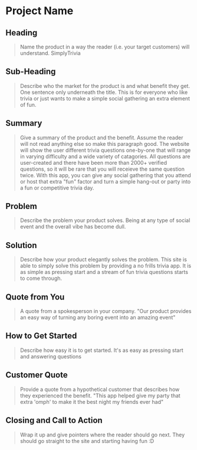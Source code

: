 # Project Name #

<!-- 
> This material was originally posted [here](http://www.quora.com/What-is-Amazons-approach-to-product-development-and-product-management). It is reproduced here for posterities sake.

There is an approach called "working backwards" that is widely used at Amazon. They work backwards from the customer, rather than starting with an idea for a product and trying to bolt customers onto it. While working backwards can be applied to any specific product decision, using this approach is especially important when developing new products or features.

For new initiatives a product manager typically starts by writing an internal press release announcing the finished product. The target audience for the press release is the new/updated product's customers, which can be retail customers or internal users of a tool or technology. Internal press releases are centered around the customer problem, how current solutions (internal or external) fail, and how the new product will blow away existing solutions.

If the benefits listed don't sound very interesting or exciting to customers, then perhaps they're not (and shouldn't be built). Instead, the product manager should keep iterating on the press release until they've come up with benefits that actually sound like benefits. Iterating on a press release is a lot less expensive than iterating on the product itself (and quicker!).

If the press release is more than a page and a half, it is probably too long. Keep it simple. 3-4 sentences for most paragraphs. Cut out the fat. Don't make it into a spec. You can accompany the press release with a FAQ that answers all of the other business or execution questions so the press release can stay focused on what the customer gets. My rule of thumb is that if the press release is hard to write, then the product is probably going to suck. Keep working at it until the outline for each paragraph flows. 

Oh, and I also like to write press-releases in what I call "Oprah-speak" for mainstream consumer products. Imagine you're sitting on Oprah's couch and have just explained the product to her, and then you listen as she explains it to her audience. That's "Oprah-speak", not "Geek-speak".

Once the project moves into development, the press release can be used as a touchstone; a guiding light. The product team can ask themselves, "Are we building what is in the press release?" If they find they're spending time building things that aren't in the press release (overbuilding), they need to ask themselves why. This keeps product development focused on achieving the customer benefits and not building extraneous stuff that takes longer to build, takes resources to maintain, and doesn't provide real customer benefit (at least not enough to warrant inclusion in the press release).
 -->
 
## Heading ##
  > Name the product in a way the reader (i.e. your target customers) will understand.
  SimplyTrivia


## Sub-Heading ##
  > Describe who the market for the product is and what benefit they get. One sentence only underneath the title.
  This is for everyone who like trivia or just wants to make a simple social gathering an extra element of fun.

## Summary ##
  > Give a summary of the product and the benefit. Assume the reader will not read anything else so make this paragraph good.
  The website will show the user different trivia questions one-by-one that will range in varying difficulty and a wide variety of catagories. All questions are user-created and there have been more than 2000+ verified questions, so it will be rare that you will receieve the same question twice. With this app, you can give any social gathering that you attend or host that extra "fun" factor and turn a simple hang-out or party into a fun or competitive trivia day. 


## Problem ##
  > Describe the problem your product solves.
  Being at any type of social event and the overall vibe has become dull. 

## Solution ##
  > Describe how your product elegantly solves the problem.
  This site is able to simply solve this problem by providing a no frills trivia app. It is as simple as pressing start and a stream of fun trivia questions starts to come through. 

## Quote from You ##
  > A quote from a spokesperson in your company.
  "Our product provides an easy way of turning any boring event into an amazing event"

## How to Get Started ##
  > Describe how easy it is to get started.
  It's as easy as pressing start and answering questions

## Customer Quote ##
  > Provide a quote from a hypothetical customer that describes how they experienced the benefit.
  "This app helped give my party that extra 'omph' to make it the best night my friends ever had" 

## Closing and Call to Action ##
  > Wrap it up and give pointers where the reader should go next.
  They should go straight to the site and starting having fun :D